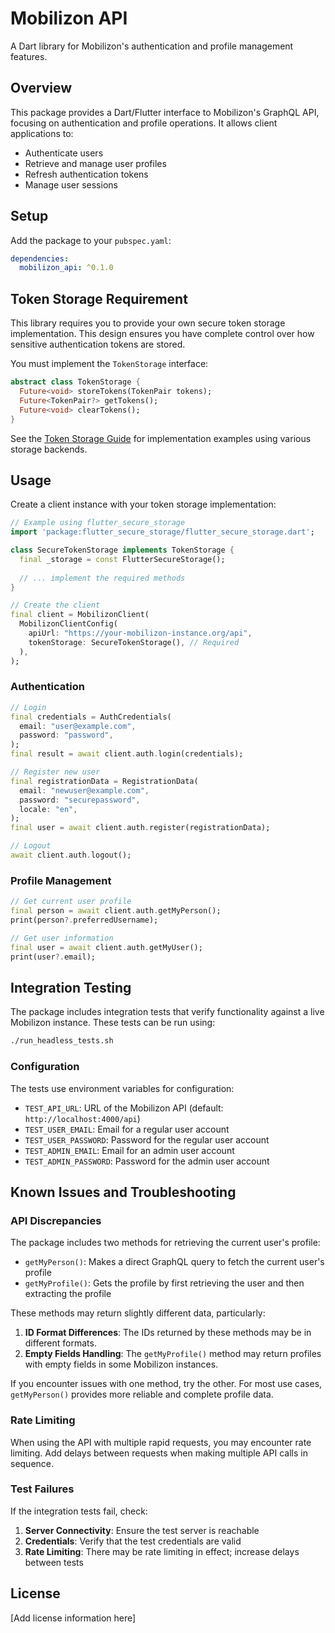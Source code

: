 # Mobilizon API

A Dart library for Mobilizon's authentication and profile management features.

## Overview

This package provides a Dart/Flutter interface to Mobilizon's GraphQL API, focusing on authentication and profile operations. It allows client applications to:

- Authenticate users
- Retrieve and manage user profiles
- Refresh authentication tokens
- Manage user sessions

## Setup

Add the package to your `pubspec.yaml`:

```yaml
dependencies:
  mobilizon_api: ^0.1.0
```

## Token Storage Requirement

This library requires you to provide your own secure token storage implementation. This design ensures you have complete control over how sensitive authentication tokens are stored.

You must implement the `TokenStorage` interface:

```dart
abstract class TokenStorage {
  Future<void> storeTokens(TokenPair tokens);
  Future<TokenPair?> getTokens();
  Future<void> clearTokens();
}
```

See the [Token Storage Guide](docs/token_storage_guide.md) for implementation examples using various storage backends.

## Usage

Create a client instance with your token storage implementation:

```dart
// Example using flutter_secure_storage
import 'package:flutter_secure_storage/flutter_secure_storage.dart';

class SecureTokenStorage implements TokenStorage {
  final _storage = const FlutterSecureStorage();
  
  // ... implement the required methods
}

// Create the client
final client = MobilizonClient(
  MobilizonClientConfig(
    apiUrl: "https://your-mobilizon-instance.org/api",
    tokenStorage: SecureTokenStorage(), // Required
  ),
);
```

### Authentication

```dart
// Login
final credentials = AuthCredentials(
  email: "user@example.com",
  password: "password",
);
final result = await client.auth.login(credentials);

// Register new user
final registrationData = RegistrationData(
  email: "newuser@example.com",
  password: "securepassword",
  locale: "en",
);
final user = await client.auth.register(registrationData);

// Logout
await client.auth.logout();
```

### Profile Management

```dart
// Get current user profile
final person = await client.auth.getMyPerson();
print(person?.preferredUsername);

// Get user information
final user = await client.auth.getMyUser();
print(user?.email);
```

## Integration Testing

The package includes integration tests that verify functionality against a live Mobilizon instance. These tests can be run using:

```bash
./run_headless_tests.sh
```

### Configuration

The tests use environment variables for configuration:

- `TEST_API_URL`: URL of the Mobilizon API (default: `http://localhost:4000/api`)
- `TEST_USER_EMAIL`: Email for a regular user account
- `TEST_USER_PASSWORD`: Password for the regular user account
- `TEST_ADMIN_EMAIL`: Email for an admin user account
- `TEST_ADMIN_PASSWORD`: Password for the admin user account

## Known Issues and Troubleshooting

### API Discrepancies

The package includes two methods for retrieving the current user's profile:

- `getMyPerson()`: Makes a direct GraphQL query to fetch the current user's profile
- `getMyProfile()`: Gets the profile by first retrieving the user and then extracting the profile

These methods may return slightly different data, particularly:

1. **ID Format Differences**: The IDs returned by these methods may be in different formats.
2. **Empty Fields Handling**: The `getMyProfile()` method may return profiles with empty fields in some Mobilizon instances.

If you encounter issues with one method, try the other. For most use cases, `getMyPerson()` provides more reliable and complete profile data.

### Rate Limiting

When using the API with multiple rapid requests, you may encounter rate limiting. Add delays between requests when making multiple API calls in sequence.

### Test Failures

If the integration tests fail, check:

1. **Server Connectivity**: Ensure the test server is reachable
2. **Credentials**: Verify that the test credentials are valid
3. **Rate Limiting**: There may be rate limiting in effect; increase delays between tests

## License

[Add license information here]